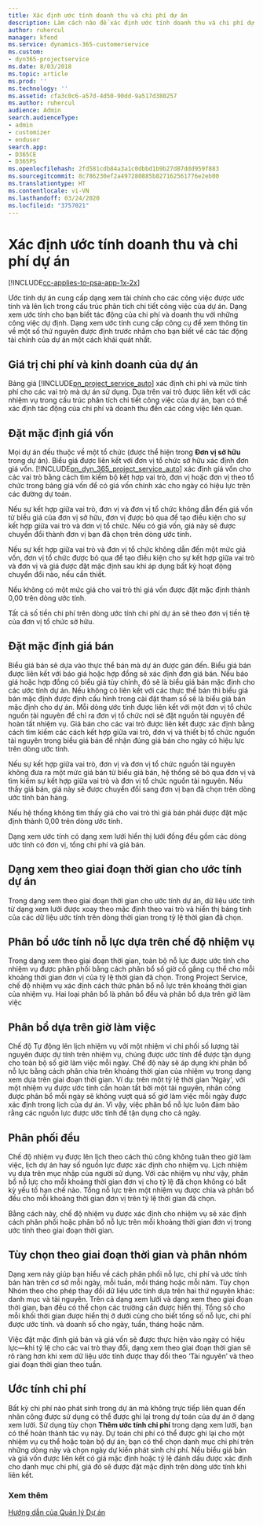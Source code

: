 ```yaml
---
title: Xác định ước tính doanh thu và chi phí dự án
description: Làm cách nào để xác định ước tính doanh thu và chi phí dự án trong Project Service
author: ruhercul
manager: kfend
ms.service: dynamics-365-customerservice
ms.custom:
- dyn365-projectservice
ms.date: 8/03/2018
ms.topic: article
ms.prod: ''
ms.technology: ''
ms.assetid: cfa3c0c6-a57d-4d50-90dd-9a517d380257
ms.author: ruhercul
audience: Admin
search.audienceType:
- admin
- customizer
- enduser
search.app:
- D365CE
- D365PS
ms.openlocfilehash: 2fd581cdb84a3a1c0dbbd1b9b27d87ddd959f883
ms.sourcegitcommit: 8c786230ef2a497280885b827162561776e2eb00
ms.translationtype: HT
ms.contentlocale: vi-VN
ms.lasthandoff: 03/24/2020
ms.locfileid: "3757021"
---
```

# <a name="determine-project-cost-and-revenue-estimates"></a>Xác định ước tính doanh thu và chi phí dự án 

[!INCLUDE[cc-applies-to-psa-app-1x-2x](../includes/cc-applies-to-psa-app-1x-2x.md)]

Ước tính dự án cung cấp dạng xem tài chính cho các công việc được ước tính và lên lịch trong cấu trúc phân tích chi tiết công việc của dự án. Dạng xem ước tính cho bạn biết tác động của chi phí và doanh thu với những công việc dự định. Dạng xem ước tính cung cấp công cụ để xem thông tin về một số thứ nguyên được định trước nhằm cho bạn biết về các tác động tài chính của dự án một cách khái quát nhất.  
  
## <a name="cost-and-sales-value-of-the-project"></a>Giá trị chi phí và kinh doanh của dự án  
Bảng giá [!INCLUDE[pn_project_service_auto](../includes/pn-project-service-auto.md)] xác định chi phí và mức tính phí cho các vai trò mà dự án sử dụng. Dựa trên vai trò được liên kết với các nhiệm vụ trong cấu trúc phân tích chi tiết công việc của dự án, bạn có thể xác định tác động của chi phí và doanh thu đến các công việc liên quan.  
  
## <a name="cost-price-defaulting"></a>Đặt mặc định giá vốn  
Mọi dự án đều thuộc về một tổ chức (được thể hiện trong **Đơn vị sở hữu** trong dự án). Biểu giá được liên kết với đơn vị tổ chức sở hữu xác định đơn giá vốn. [!INCLUDE[pn_dyn_365_project_service_auto](../includes/pn-dyn-365-project-service-auto.md)] xác định giá vốn cho các vai trò bằng cách tìm kiếm bộ kết hợp vai trò, đơn vị hoặc đơn vị theo tổ chức trong bảng giá vốn để có giá vốn chính xác cho ngày có hiệu lực trên các đường dự toán.  
  
Nếu sự kết hợp giữa vai trò, đơn vị và đơn vị tổ chức không dẫn đến giá vốn từ biểu giá của đơn vị sở hữu, đơn vị được bỏ qua để tạo điều kiện cho sự kết hợp giữa vai trò và đơn vị tổ chức. Nếu có giá vốn, giá này sẽ được chuyển đổi thành đơn vị bạn đã chọn trên dòng ước tính.  
  
Nếu sự kết hợp giữa vai trò và đơn vị tổ chức không dẫn đến một mức giá vốn, đơn vị tổ chức được bỏ qua để tạo điều kiện cho sự kết hợp giữa vai trò và đơn vị và giá được đặt mặc định sau khi áp dụng bất kỳ hoạt động chuyển đổi nào, nếu cần thiết.  
  
 Nếu không có một mức giá cho vai trò thì giá vốn được đặt mặc định thành 0,00 trên dòng ước tính.  
  
 Tất cả số tiền chi phí trên dòng ước tính chi phí dự án sẽ theo đơn vị tiền tệ của đơn vị tổ chức sở hữu.  
  
## <a name="sales-price-defaulting"></a>Đặt mặc định giá bán  
Biểu giá bán sẽ dựa vào thực thể bán mà dự án được gán đến. Biểu giá bán được liên kết với báo giá hoặc hợp đồng sẽ xác định đơn giá bán. Nếu báo giá hoặc hợp đồng có biểu giá tùy chỉnh, đó sẽ là biểu giá bán mặc định cho các ước tính dự án. Nếu không có liên kết với các thực thể bán thì biểu giá bán mặc định được định cấu hình trong cài đặt tham số sẽ là biểu giá bán mặc định cho dự án. Mỗi dòng ước tính được liên kết với một đơn vị tổ chức nguồn tài nguyên để chỉ ra đơn vị tổ chức nơi sẽ đặt nguồn tài nguyên để hoàn tất nhiệm vụ. Giá bán cho các vai trò được liên kết được xác định bằng cách tìm kiếm các cách kết hợp giữa vai trò, đơn vị và thiết bị tổ chức nguồn tài nguyên trong biểu giá bán để nhận đúng giá bán cho ngày có hiệu lực trên dòng ước tính.  
  
Nếu sự kết hợp giữa vai trò, đơn vị và đơn vị tổ chức nguồn tài nguyên không đưa ra một mức giá bán từ biểu giá bán, hệ thống sẽ bỏ qua đơn vị và tìm kiếm sự kết hợp giữa vai trò và đơn vị tổ chức nguồn tài nguyên. Nếu thấy giá bán, giá này sẽ được chuyển đổi sang đơn vị bạn đã chọn trên dòng ước tính bán hàng.  
  
Nếu hệ thống không tìm thấy giá cho vai trò thì giá bán phải được đặt mặc định thành 0,00 trên dòng ước tính.  
  
Dạng xem ước tính có dạng xem lưới hiển thị lưới đồng đều gồm các dòng ước tính có đơn vị, tổng chi phí và giá bán.  
  
## <a name="time-phased-view-of-project-estimates"></a>Dạng xem theo giai đoạn thời gian cho ước tính dự án  
Trong dạng xem theo giai đoạn thời gian cho ước tính dự án, dữ liệu ước tính từ dạng xem lưới được xoay theo mặc định theo vai trò và hiển thị bảng tính của các dữ liệu ước tính trên dòng thời gian trong tỷ lệ thời gian đã chọn.  
  
## <a name="effort-estimate-allocation-based-on-task-mode"></a>Phân bổ ước tính nỗ lực dựa trên chế độ nhiệm vụ  
Trong dạng xem theo giai đoạn thời gian, toàn bộ nỗ lực được ước tính cho nhiệm vụ được phân phối bằng cách phân bổ số giờ cố gắng cụ thể cho mỗi khoảng thời gian đơn vị của tỷ lệ thời gian đã chọn. Trong Project Service, chế độ nhiệm vụ xác định cách thức phân bổ nỗ lực trên khoảng thời gian của nhiệm vụ. Hai loại phân bổ là phân bổ đều và phân bổ dựa trên giờ làm việc  
  
## <a name="work-hours-based-allocation"></a>Phân bổ dựa trên giờ làm việc  
Chế độ Tự động lên lịch nhiệm vụ với một nhiệm vi chi phối số lượng tài nguyên được dự tính trên nhiệm vụ, chúng được ước tính để được tận dụng cho toàn bộ số giờ làm việc mỗi ngày. Chế độ này sẽ áp dụng khi phân bổ nỗ lực bằng cách phân chia trên khoảng thời gian của nhiệm vụ trong dạng xem dựa trên giai đoạn thời gian. Ví dụ: trên một tỷ lệ thời gian 'Ngày', với một nhiệm vụ được ước tính cần hoàn tất bởi một tài nguyên, nhân công được phân bổ mỗi ngày sẽ không vượt quá số giờ làm việc mỗi ngày được xác định trong lịch của dự án. Vì vậy, việc phân bổ nỗ lực luôn đảm bảo rằng các nguồn lực được ước tính để tận dụng cho cả ngày.  
  
## <a name="even-distribution"></a>Phân phối đều  
Chế độ nhiệm vụ được lên lịch theo cách thủ công không tuân theo giờ làm việc, lịch dự án hay số nguồn lực được xác định cho nhiệm vụ. Lịch nhiệm vụ dựa trên mục nhập của người sử dụng. Với các nhiệm vụ như vậy, phân bổ nỗ lực cho mỗi khoảng thời gian đơn vị cho tỷ lệ đã chọn không có bất kỳ yếu tố hạn chế nào. Tổng nỗ lực trên một nhiệm vụ được chia và phân bổ đều cho mỗi khoảng thời gian đơn vị trên tỷ lệ thời gian đã chọn.  
  
Bằng cách này, chế độ nhiệm vụ được xác định cho nhiệm vụ sẽ xác định cách phân phối hoặc phân bổ nỗ lực trên mỗi khoảng thời gian đơn vị trong ước tính theo giai đoạn thời gian.  
  
## <a name="grouping-and-time-phasing-options"></a>Tùy chọn theo giai đoạn thời gian và phân nhóm  
Dạng xem này giúp bạn hiểu về cách phân phối nỗ lực, chi phí và ước tính bán hàn trên cơ sở mỗi ngày, mỗi tuần, mỗi tháng hoặc mỗi năm. Tùy chọn Nhóm theo cho phép thay đổi dữ liệu ước tính dựa trên hai thứ nguyên khác: danh mục và tài nguyên. Trên cả dạng xem lưới và dạng xem theo giai đoạn thời gian, bạn đều có thể chọn các trường cần được hiển thị. Tổng số cho mỗi khối thời gian được hiển thị ở dưới cùng cho biết tổng số nỗ lực, chi phí được ước tính. và doanh số cho ngày, tuần, tháng hoặc năm.  
  
Việc đặt mặc định giá bán và giá vốn sẽ được thực hiện vào ngày có hiệu lực—khi tỷ lệ cho các vai trò thay đổi, dạng xem theo giai đoạn thời gian sẽ rõ ràng hơn khi xem dữ liệu ước tính được thay đổi theo ‘Tài nguyên’ và theo giai đoạn thời gian theo tuần.  
  
## <a name="expense-estimates"></a>Ước tính chi phí  
Bất kỳ chi phí nào phát sinh trong dự án mà không trực tiếp liên quan đến nhân công được sử dụng có thể được ghi lại trong dự toán của dự án ở dạng xem lưới. Sử dụng tùy chọn **Thêm ước tính chi phí** trong dạng xem lưới, bạn có thể hoàn thành tác vụ này. Dự toán chi phí có thể được ghi lại cho một nhiệm vụ cụ thể hoặc toàn bộ dự án; bạn có thể chọn danh mục chi phí trên những dòng này và chọn ngày dự kiến phát sinh chi phí. Nếu biểu giá bán và giá vốn được liên kết có giá mặc định hoặc tỷ lệ đánh dấu được xác định cho danh mục chi phí, giá đó sẽ được đặt mặc định trên dòng ước tính khi liên kết.  
  
### <a name="see-also"></a>Xem thêm  
 [Hướng dẫn của Quản lý Dự án](../project-service/project-manager-guide.md)
